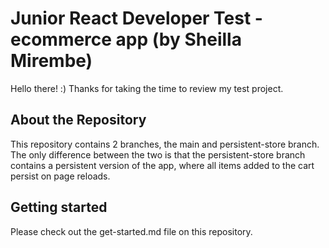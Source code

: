 # Junior React Developer Test - ecommerce app (by Sheilla Mirembe)

Hello there! :)  Thanks for taking the time to review my test project.


## About the Repository
This repository contains 2 branches, the main and persistent-store branch.
The only difference between the two is that the persistent-store branch contains a persistent version of the app, where all items added to the cart persist on page reloads.

## Getting started
Please check out the get-started.md file on this repository.